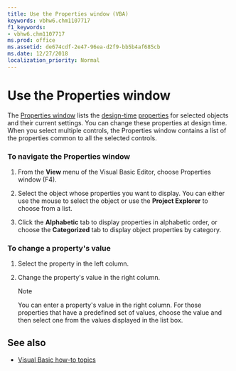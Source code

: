 ```yaml
---
title: Use the Properties window (VBA)
keywords: vbhw6.chm1107717
f1_keywords:
- vbhw6.chm1107717
ms.prod: office
ms.assetid: de674cdf-2e47-96ea-d2f9-bb5b4af685cb
ms.date: 12/27/2018
localization_priority: Normal
---
```



# Use the Properties window

The [Properties window](properties-window.md) lists the [design-time](../../Glossary/vbe-glossary.md#design-time) [properties](../../Glossary/vbe-glossary.md#property) for selected objects and their current settings. You can change these properties at design time. When you select multiple controls, the Properties window contains a list of the properties common to all the selected controls.

### To navigate the Properties window

1. From the **View** menu of the Visual Basic Editor, choose Properties window (F4).
    
2. Select the object whose properties you want to display. You can either use the mouse to select the object or use the **Project Explorer** to choose from a list.
    
3. Click the **Alphabetic** tab to display properties in alphabetic order, or choose the **Categorized** tab to display object properties by category.
    
### To change a property's value

1. Select the property in the left column.
    
2. Change the property's value in the right column.
    
   > [!NOTE] 
   > You can enter a property's value in the right column. For those properties that have a predefined set of values, choose the value and then select one from the values displayed in the list box.

## See also

- [Visual Basic how-to topics](visual-basic-how-to-topics.md)
